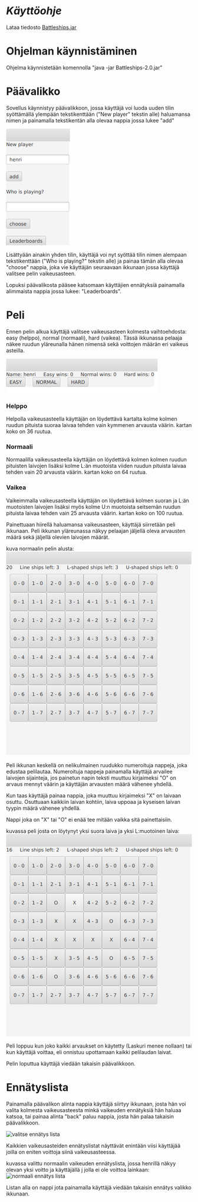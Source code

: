 # *Käyttöohje*

Lataa tiedosto [Battleships.jar](https://github.com/Radiant92/otm-harjoitustyo/releases/tag/viikko6)

# Ohjelman käynnistäminen

Ohjelma käynnistetään komennolla "java -jar Battleships-2.0.jar"

# Päävalikko

Sovellus käynnistyy päävalikkoon, jossa käyttäjä voi luoda uuden tilin syöttämällä ylempään
tekstikenttään ("New player" tekstin alle) haluamansa nimen ja painamalla tekstikentän alla olevaa nappia jossa lukee "add"

![päävalikko](päävalikko.png)

Lisättyään ainakin yhden tilin, käyttäjä voi nyt syöttää tilin nimen alempaan tekstikenttään ("Who is playing?" tekstin alle)
ja painaa tämän alla olevaa "choose" nappia, joka vie käyttäjän seuraavaan ikkunaan jossa käyttäjä
valitsee pelin vaikeusasteen.

Lopuksi päävalikosta pääsee katsomaan käyttäjien ennätyksiä painamalla alimmaista nappia jossa lukee: "Leaderboards". 


# Peli

Ennen pelin alkua käyttäjä valitsee vaikeusasteen kolmesta vaihtoehdosta: easy (helppo), normal (normaali), hard (vaikea).
Tässä ikkunassa pelaaja näkee ruudun yläreunalla hänen nimensä sekä voittojen määrän eri vaikeus asteilla.

![vaikeus aste valikko](vaikeusvalikko.png)

### Helppo

Helpolla vaikeusasteella käyttäjän on löydettävä kartalta kolme kolmen ruudun pituista suoraa laivaa tehden vain kymmenen
arvausta väärin.
kartan koko on 36 ruutua.

### Normaali

Normaalilla vaikeusasteella käyttäjän on löydettävä kolmen kolmen ruudun pituisten laivojen lisäksi kolme L:än muotoista
viiden ruudun pituista laivaa tehden vain 20 arvausta väärin.
kartan koko on 64 ruutua.

### Vaikea

Vaikeimmalla vaikeusasteella käyttäjän on löydettävä kolmen suoran ja L:än muotoisten laivojen lisäksi myös kolme 
U:n muotoista seitsemän ruudun pituista laivaa tehden vain 25 arvausta väärin.
kartan koko on 100 ruutua.


Painettuaan hiirellä haluamansa vaikeusasteen, käyttäjä siirretään peli ikkunaan.
Peli ikkunan yläreunassa näkyy pelaajan jäljellä oleva arvausten määrä sekä jäljellä olevien laivojen määrät.

kuva normaalin pelin alusta:
![normaali peli](normaali.png)

Peli ikkunan keskellä on nelikulmainen ruudukko numeroituja nappeja, joka edustaa pelilautaa.
Numeroituja nappeja painamalla käyttäjä arvailee laivojen sijainteja, jos painetun napin teksti muuttuu kirjaimeksi "O"
on arvaus mennyt väärin ja käyttäjän arvausten määrä vähenee yhdellä.

Kun taas käyttäjä painaa nappia, joka muuttuu kirjaimeksi "X" on laivaan osuttu.
Osuttuaan kaikkiin laivan kohtiin, laiva uppoaa ja kyseisen laivan tyypin määrä vähenee yhdellä.

Nappi joka on "X" tai "O" ei enää tee mitään vaikka sitä painettaisiin.

kuvassa peli josta on löytynyt yksi suora laiva ja yksi L:muotoinen laiva:
![peli kesken](kesken.png)

Peli loppuu kun joko kaikki arvaukset on käytetty (Laskuri menee nollaan) tai kun käyttäjä voittaa, eli onnistuu upottamaan
kaikki pelilaudan laivat.

Pelin loputtua käyttäjä viedään takaisin päävalikkoon.

# Ennätyslista

Painamalla päävalikon alinta nappia käyttäjä siirtyy ikkunaan, josta hän voi valita kolmesta vaikeusasteesta minkä
vaikeuden ennätyksiä hän haluaa katsoa, tai painaa alinta "back" paluu nappia, josta hän palaa takaisin päävalikkoon.

![valitse ennätys lista](valitseennätys.png)

Kaikkien vaikeusasteiden ennätyslistat näyttävät enintään viisi käyttäjää joilla on eniten voittoja siinä vaikeusasteessa.

kuvassa valittu normaalin vaikeuden ennätyslista, jossa henrillä näkyy olevan yksi voitto ja käyttäjällä j jolla ei ole voittoa
lainkaan:
![normaali ennätys lista](normaaliennätys.png)

Listan alla on nappi jota painamalla käyttäjä viedään takaisin ennätys valikko ikkunaan.
 


 



